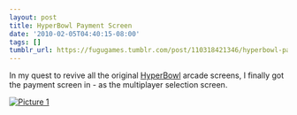 ```yaml
---
layout: post
title: HyperBowl Payment Screen
date: '2010-02-05T04:40:15-08:00'
tags: []
tumblr_url: https://fugugames.tumblr.com/post/110318421346/hyperbowl-payment-screen
---
```

In my quest to revive all the original [HyperBowl](http://hyperbowl3d.com/) arcade screens, I finally got the payment screen in - as the multiplayer selection screen.

[![](http://itshardtofondlepenguins.com/wp-content/uploads/2010/02/Picture-1.png "Picture 1")](http://itshardtofondlepenguins.com/wp-content/uploads/2010/02/Picture-1.png)

